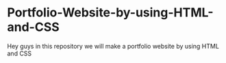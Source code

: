 # Portfolio-Website-by-using-HTML-and-CSS
Hey guys in this repository we will make a portfolio website by using HTML and CSS
